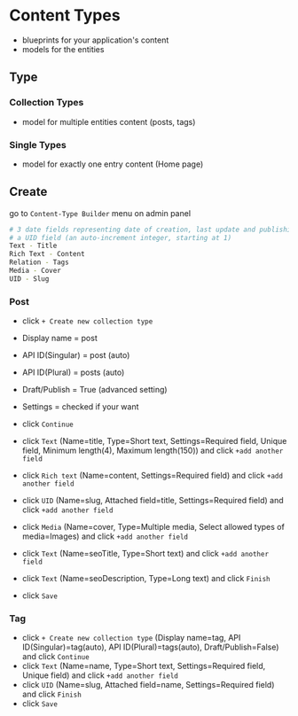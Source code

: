 # Content Types

- blueprints for your application's content
- models for the entities

## Type

###  Collection Types
- model for multiple entities content (posts, tags)

### Single Types
- model for exactly one entry content (Home page)

## Create

go to `Content-Type Builder` menu on admin panel

```bash
# 3 date fields representing date of creation, last update and publishing
# a UID field (an auto-increment integer, starting at 1)
Text - Title
Rich Text - Content
Relation - Tags
Media - Cover
UID - Slug
```

### Post

- click `+ Create new collection type`
- Display name = post
- API ID(Singular) = post (auto)
- API ID(Plural) = posts (auto)
- Draft/Publish = True (advanced setting)
- Settings = checked if your want 
- click `Continue`

- click `Text` (Name=title, Type=Short text, Settings=Required field, Unique field, Minimum length(4), Maximum length(150)) and click `+add another field`
- click `Rich text` (Name=content, Settings=Required field) and click `+add another field`
- click `UID` (Name=slug, Attached field=title, Settings=Required field) and click `+add another field`
- click `Media` (Name=cover, Type=Multiple media, Select allowed types of media=Images) and click `+add another field`
- click `Text` (Name=seoTitle, Type=Short text) and click `+add another field`
- click `Text` (Name=seoDescription, Type=Long text) and click `Finish`
- click `Save`

### Tag

- click `+ Create new collection type` (Display name=tag, API ID(Singular)=tag(auto), API ID(Plural)=tags(auto), Draft/Publish=False) and click `Continue`
- click `Text` (Name=name, Type=Short text, Settings=Required field, Unique field) and click `+add another field`
- click `UID` (Name=slug, Attached field=name, Settings=Required field) and click `Finish`
- click `Save`